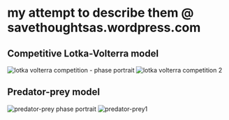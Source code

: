 # my attempt to describe them @ savethoughtsas.wordpress.com

## Competitive Lotka-Volterra model
![lotka volterra competition - phase portrait](https://github.com/user-attachments/assets/bde7c659-04f9-43ca-be15-b0a87fb01085)
![lotka volterra competition 2](https://github.com/user-attachments/assets/41aa4ca8-0198-420f-84fb-43f038700ad1)

## Predator-prey model
![predator-prey phase portrait](https://github.com/user-attachments/assets/44553bb5-4d46-4b4f-aced-41f188b3ab30)
![predator-prey1](https://github.com/user-attachments/assets/e87b93f6-e417-4b60-9d9c-46b688a69976)
